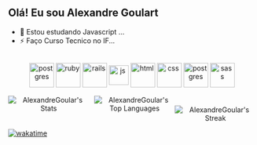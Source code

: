 ## Olá! Eu sou Alexandre Goulart

- 🌱 Estou estudando Javascript ...
- ⚡ Faço Curso Tecnico no IF...


<div align="center" style="display: inline_block"><br>
  <img align="center" alt="postgres" height="50" width="50" src="https://cdn.jsdelivr.net/gh/devicons/devicon/icons/linux/linux-original.svg">
  <img align="center" alt="ruby" height="50" width="50" src="https://cdn.jsdelivr.net/gh/devicons/devicon/icons/ruby/ruby-plain-wordmark.svg">
  <img align="center" alt="rails" height="50" width="50" src="https://cdn.jsdelivr.net/gh/devicons/devicon/icons/rails/rails-plain-wordmark.svg">
  <img align="center" alt="js" height="40" width="40" src="https://cdn.jsdelivr.net/gh/devicons/devicon/icons/javascript/javascript-original.svg">
  <img align="center" alt="html" height="50" width="50" src="https://cdn.jsdelivr.net/gh/devicons/devicon/icons/html5/html5-plain-wordmark.svg">
  <img align="center" alt="css" height="50" width="50" src="https://cdn.jsdelivr.net/gh/devicons/devicon/icons/css3/css3-plain-wordmark.svg">
  <img align="center" alt="postgres" height="50" width="50" src="https://cdn.jsdelivr.net/gh/devicons/devicon/icons/postgresql/postgresql-plain-wordmark.svg">
  <img align="center" alt="sass" height="50" width="50" s src="https://cdn.jsdelivr.net/gh/devicons/devicon/icons/sass/sass-original.svg" />   
</div><br>

<div align="center" style="display: flex; flex-wrap: wrap; justify-content: space-between;">

  <div style="flex: 1; margin-right: 5px;">
    <img src="https://github-readme-stats.vercel.app/api?username=AlexandreGoular&theme=vue-dark&show_icons=true&hide_border=false&count_private=true" alt="AlexandreGoular's Stats">
  </div>

  <div style="flex: 1; margin-left: 5px;">
    <img src="https://github-readme-stats.vercel.app/api/top-langs/?username=AlexandreGoular&theme=vue-dark&show_icons=true&hide_border=false&layout=compact" alt="AlexandreGoular's Top Languages">
  </div>

  <div style="flex: 1; margin-top: 20px;">
    <img src="https://github-readme-streak-stats.herokuapp.com/?user=AlexandreGoular&theme=vue-dark&hide_border=false" alt="AlexandreGoular's Streak">
  </div>

</div>




[![wakatime](https://wakatime.com/badge/user/018cf0c0-80bb-435c-ba5b-49593f6d4d93.svg)](https://wakatime.com/@018cf0c0-80bb-435c-ba5b-49593f6d4d93)


